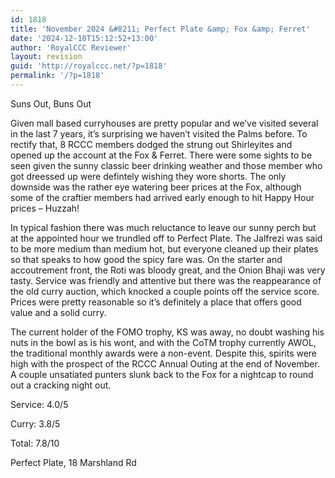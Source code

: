 ```yaml
---
id: 1818
title: 'November 2024 &#8211; Perfect Plate &amp; Fox &amp; Ferret'
date: '2024-12-10T15:12:52+13:00'
author: 'RoyalCCC Reviewer'
layout: revision
guid: 'http://royalccc.net/?p=1818'
permalink: '/?p=1818'
---
```


Suns Out, Buns Out

Given mall based curryhouses are pretty popular and we’ve visited several in the last 7 years, it’s surprising we haven’t visited the Palms before. To rectify that, 8 RCCC members dodged the strung out Shirleyites and opened up the account at the Fox &amp; Ferret. There were some sights to be seen given the sunny classic beer drinking weather and those member who got dreessed up were defintely wishing they wore shorts. The only downside was the rather eye watering beer prices at the Fox, although some of the craftier members had arrived early enough to hit Happy Hour prices – Huzzah!

In typical fashion there was much reluctance to leave our sunny perch but at the appointed hour we trundled off to Perfect Plate. The Jalfrezi was said to be more medium than medium hot, but everyone cleaned up their plates so that speaks to how good the spicy fare was. On the starter and accoutrement front, the Roti was bloody great, and the Onion Bhaji was very tasty. Service was friendly and attentive but there was the reappearance of the old curry auction, which knocked a couple points off the service score. Prices were pretty reasonable so it’s definitely a place that offers good value and a solid curry.

The current holder of the FOMO trophy, KS was away, no doubt washing his nuts in the bowl as is his wont, and with the CoTM trophy currently AWOL, the traditional monthly awards were a non-event. Despite this, spirits were high with the prospect of the RCCC Annual Outing at the end of November. A couple unsatiated punters slunk back to the Fox for a nightcap to round out a cracking night out.

Service: 4.0/5

Curry: 3.8/5

Total: 7.8/10

Perfect Plate, 18 Marshland Rd